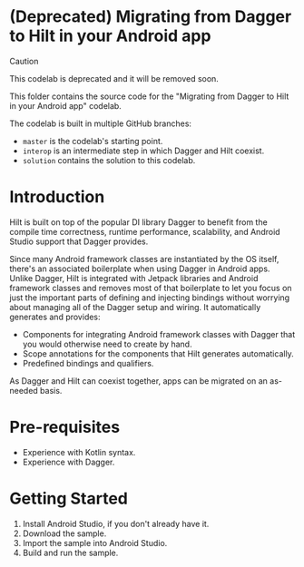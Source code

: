 # (Deprecated) Migrating from Dagger to Hilt in your Android app

> [!CAUTION]
> This codelab is deprecated and it will be removed soon.

This folder contains the source code for the "Migrating from Dagger to Hilt in your Android app" codelab.

The codelab is built in multiple GitHub branches:
* `master` is the codelab's starting point.
* `interop` is an intermediate step in which Dagger and Hilt coexist.
* `solution` contains the solution to this codelab.


# Introduction
Hilt is built on top of the popular DI library Dagger to benefit from the compile time correctness, runtime performance, scalability, and Android Studio support that Dagger provides. 

Since many Android framework classes are instantiated by the OS itself, there's an associated boilerplate when using Dagger in Android apps. Unlike Dagger, Hilt is integrated with Jetpack libraries and Android framework classes and removes most of that boilerplate to let you focus on just the important parts of defining and injecting bindings without worrying about managing all of the Dagger setup and wiring. It automatically generates and provides:

* Components for integrating Android framework classes with Dagger that you would otherwise need to create by hand.
* Scope annotations for the components that Hilt generates automatically.
* Predefined bindings and qualifiers.

As Dagger and Hilt can coexist together, apps can be migrated on an as-needed basis.


# Pre-requisites
* Experience with Kotlin syntax.
* Experience with Dagger.

# Getting Started
1. Install Android Studio, if you don't already have it.
2. Download the sample.
3. Import the sample into Android Studio.
4. Build and run the sample.
